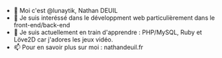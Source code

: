 - 👋 Moi c'est @lunaytik, Nathan DEUIL
- 👀 Je suis interéssé dans le développment web particulièrement dans le front-end/back-end
- 🌱 Je suis actuellement en train d'apprendre : PHP/MySQL, Ruby et Löve2D car j'adores les jeux vidéo.
- 📫 Pour en savoir plus sur moi : nathandeuil.fr

<!--- 💞️ I’m looking to collaborate on some projects when I will be able to. --->

<!---
lunaytik/lunaytik is a ✨ special ✨ repository because its `README.md` (this file) appears on your GitHub profile.
You can click the Preview link to take a look at your changes.
--->
